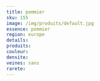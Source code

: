 ```yaml
---
title: pommier
sku: 155
image: /img/produits/default.jpg
essence: pommier
region: europe
details: 
produits:
couleur: 
densite: 
veines: sans
rarete: 
---
```

